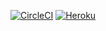 [![CircleCI](https://circleci.com/gh/Searchat-COSW/Spring-Boot.svg?style=svg)](https://circleci.com/gh/Searchat-COSW/Spring-Boot)
[![Heroku](https://wmpics.pics/di-D9YP.png)](https://searchat.herokuapp.com/)